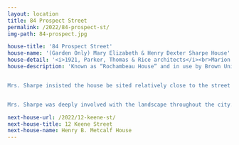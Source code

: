 ```yaml
---
layout: location
title: 84 Prospect Street
permalink: /2022/84-prospect-st/
img-path: 84-prospect.jpg

house-title: '84 Prospect Street'
house-name: '(Garden Only) Mary Elizabeth & Henry Dexter Sharpe House'
house-detail: '<i>1921, Parker, Thomas & Rice architects</i><br>Marion Coffin, landscape architect'
house-description: 'Known as “Rochambeau House” and in use by Brown University’s Department of French Studies and Department of Hispanic Studies, the house was the longtime residence of the Sharpe family. Mrs. Sharpe was closely involved in the design of both the house and its grounds. She desired a house that was as authentic as possible – many interior features were imported from France – and that struck a balance between France’s rural chateaux and sophisticated urban dwellings.


Mrs. Sharpe insisted the house be sited relatively close to the street to maximize the use of the grounds behind the house, which extend through the block to Congdon Street. A large terrace overlooking the back lawn is filled with planting beds and paving, arranged to give the impression of an even larger property. The thoughtful selection of planting material allows the property to be appreciated throughout the year, and the placement of benches extends the living areas outside the house.


Mrs. Sharpe was deeply involved with the landscape throughout the city. She was active in the planting of trees at India Point Park and throughout the Brown University campus. The Sharpe Street Tree Fund, established by the family, is still in use today providing new street trees throughout the city of Providence.'

next-house-url: /2022/12-keene-st/
next-house-title: 12 Keene Street
next-house-name: Henry B. Metcalf House
---
```

